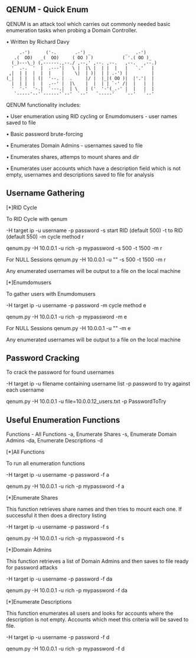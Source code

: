 QENUM - Quick Enum
------------------

QENUM is an attack tool which carries out commonly needed basic enumeration
tasks when probing a Domain Controller.

•	Written by Richard Davy

```
     .-')      ('-.       .-') _             _   .-')    
   .(  OO)   _(  OO)     ( OO ) )           ( '.( OO )_  
  (_)---\_) (,------.,--./ ,--,' ,--. ,--.   ,--.   ,--.)
  '  .-.  '  |  .---'|   \ |  |\ |  | |  |   |   `.'   | 
 ,|  | |  |  |  |    |    \|  | )|  | | .-') |         | 
(_|  | |  | (|  '--. |  .     |/ |  |_|( OO )|  |'.'|  | 
  |  | |  |  |  .--' |  |\    |  |  | | `-' /|  |   |  | 
  '  '-'  '-.|  `---.|  | \   | ('  '-'(_.-' |  |   |  | 
   `-----'--'`------'`--'  `--'   `-----'    `--'   `--' 
```   



QENUM functionality includes:

•	User enumeration using RID cycling or Enumdomusers - user names saved to file

•	Basic password brute-forcing

•	Enumerates Domain Admins - usernames saved to file

•	Enumerates shares, attemps to mount shares and dir

•	Enumerates user accounts which have a description field which is not empty,
	usernames and descriptions saved to file for analysis

Username Gathering
------------------

[*]RID Cycle

To RID Cycle with qenum

-H target ip
-u username 
-p password
-s start RID (default 500)
-t to RID (default 550)
-m cycle method r

qenum.py -H 10.0.0.1 -u rich -p mypassword -s 500 -t 1500 -m r

For NULL Sessions
qenum.py -H 10.0.0.1 -u "" -s 500 -t 1500 -m r

Any enumerated usernames will be output to a file on the local machine

[*]Enumdomusers

To gather users with Enumdomusers

-H target ip
-u username 
-p password
-m cycle method e

qenum.py -H 10.0.0.1 -u rich -p mypassword -m e

For NULL Sessions
qenum.py -H 10.0.0.1 -u "" -m e

Any enumerated usernames will be output to a file on the local machine


Password Cracking
-----------------

To crack the password for found usernames

-H target ip
-u filename containing username list
-p password to try against each username

qenum.py -H 10.0.0.1 -u file=10.0.0.12_users.txt -p PasswordToTry


Useful Enumeration Functions
----------------------------

Functions - All Functions -a, 
			Enumerate Shares -s, 
			Enumerate Domain Admins -da, 
			Enumerate Descriptions -d

[*]All Functions

To run all enumeration functions

-H target ip
-u username 
-p password
-f a

qenum.py -H 10.0.0.1 -u rich -p mypassword -f a

[*]Enumerate Shares

This function retrieves share names and then tries to mount each one.
If successful it then does a directory listing

-H target ip
-u username 
-p password
-f s

qenum.py -H 10.0.0.1 -u rich -p mypassword -f s

[*]Domain Admins

This function retrieves a list of Domain Admins
and then saves to file ready for password attacks

-H target ip
-u username 
-p password
-f da

qenum.py -H 10.0.0.1 -u rich -p mypassword -f da

[*]Enumerate Descriptions

This function enumerates all users and looks for accounts where the description
is not empty. Accounts which meet this criteria will be saved to file.

-H target ip
-u username 
-p password
-f d

qenum.py -H 10.0.0.1 -u rich -p mypassword -f d

